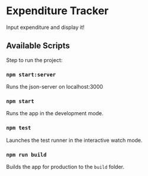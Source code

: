 # Expenditure Tracker

Input expenditure and display it!

## Available Scripts

Step to run the project:

### `npm start:server`

Runs the json-server on localhost:3000

### `npm start`

Runs the app in the development mode.

### `npm test`

Launches the test runner in the interactive watch mode.

### `npm run build`

Builds the app for production to the `build` folder.
